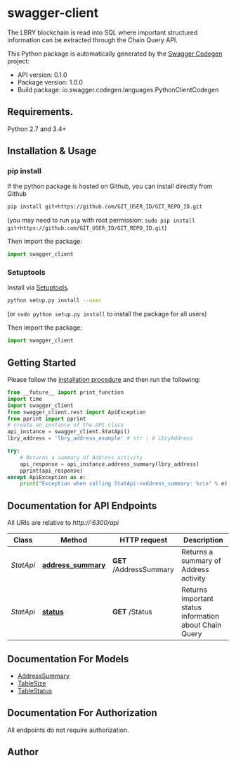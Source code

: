 # swagger-client
The LBRY blockchain is read into SQL where important structured information can be extracted through the Chain Query API.

This Python package is automatically generated by the [Swagger Codegen](https://github.com/swagger-api/swagger-codegen) project:

- API version: 0.1.0
- Package version: 1.0.0
- Build package: io.swagger.codegen.languages.PythonClientCodegen

## Requirements.

Python 2.7 and 3.4+

## Installation & Usage
### pip install

If the python package is hosted on Github, you can install directly from Github

```sh
pip install git+https://github.com/GIT_USER_ID/GIT_REPO_ID.git
```
(you may need to run `pip` with root permission: `sudo pip install git+https://github.com/GIT_USER_ID/GIT_REPO_ID.git`)

Then import the package:
```python
import swagger_client 
```

### Setuptools

Install via [Setuptools](http://pypi.python.org/pypi/setuptools).

```sh
python setup.py install --user
```
(or `sudo python setup.py install` to install the package for all users)

Then import the package:
```python
import swagger_client
```

## Getting Started

Please follow the [installation procedure](#installation--usage) and then run the following:

```python
from __future__ import print_function
import time
import swagger_client
from swagger_client.rest import ApiException
from pprint import pprint
# create an instance of the API class
api_instance = swagger_client.StatApi()
lbry_address = 'lbry_address_example' # str | A LbryAddress

try:
    # Returns a summary of Address activity
    api_response = api_instance.address_summary(lbry_address)
    pprint(api_response)
except ApiException as e:
    print("Exception when calling StatApi->address_summary: %s\n" % e)

```

## Documentation for API Endpoints

All URIs are relative to *http://:6300/api*

Class | Method | HTTP request | Description
------------ | ------------- | ------------- | -------------
*StatApi* | [**address_summary**](docs/StatApi.md#address_summary) | **GET** /AddressSummary | Returns a summary of Address activity
*StatApi* | [**status**](docs/StatApi.md#status) | **GET** /Status | Returns important status information about Chain Query


## Documentation For Models

 - [AddressSummary](docs/AddressSummary.md)
 - [TableSize](docs/TableSize.md)
 - [TableStatus](docs/TableStatus.md)


## Documentation For Authorization

 All endpoints do not require authorization.


## Author



